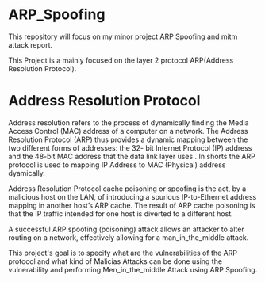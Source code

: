 # ARP_Spoofing
This repository will focus on my minor project ARP Spoofing and mitm attack report.

This Project is a mainly focused on the layer 2 protocol ARP(Address Resolution Protocol).

# Address Resolution Protocol

Address resolution refers to the process of dynamically finding the Media Access
Control (MAC) address of a computer on a network. The Address Resolution
Protocol (ARP) thus provides a dynamic mapping between the two different forms
of addresses: the 32- bit Internet Protocol (IP) address and the 48-bit MAC address
that the data link layer uses . In shorts the ARP protocol is used to mapping IP
Address to MAC (Physical) address dyamically.


Address Resolution Protocol cache poisoning or spoofing is the act, by a malicious
host on the LAN, of introducing a spurious IP-to-Ethernet address mapping in
another host’s ARP cache. The result of ARP cache poisoning is that the IP traffic
intended for one host is diverted to a different host.

A successful ARP spoofing (poisoning) attack allows an attacker to alter routing on a
network, effectively allowing for a man_in_the_middle attack.

This project's goal is to specify what are the vulnerabilities of the ARP protocol and
what kind of Malicias Attacks can be done using the vulnerability and performing
Men_in_the_middle Attack using ARP Spoofing.
